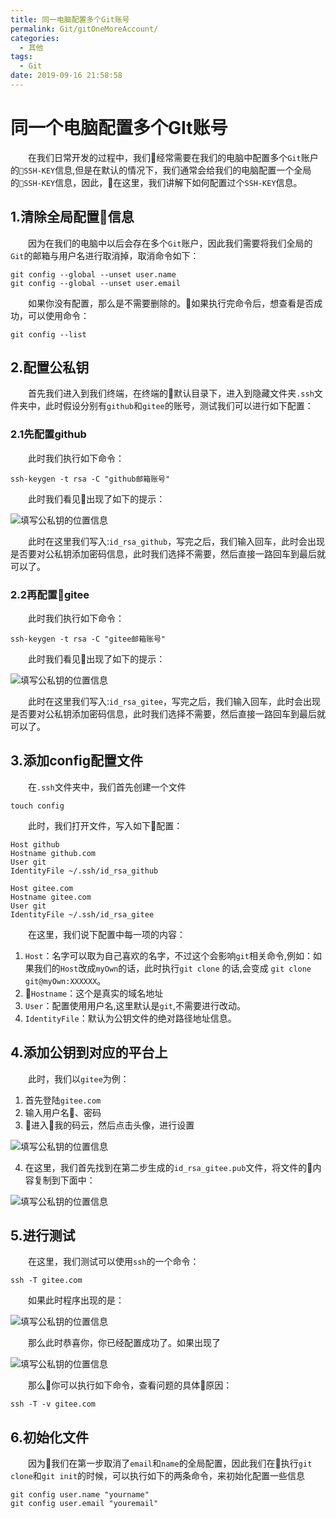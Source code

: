 ```yaml
---
title: 同一电脑配置多个Git账号
permalink: Git/gitOneMoreAccount/
categories:
  - 其他
tags:
  - Git
date: 2019-09-16 21:58:58
---
```

# 同一个电脑配置多个GIt账号

&emsp;&emsp;在我们日常开发的过程中，我们经常需要在我们的电脑中配置多个`Git`账户的`SSH-KEY`信息,但是在默认的情况下，我们通常会给我们的电脑配置一个全局的`SSH-KEY`信息，因此，在这里，我们讲解下如何配置过个`SSH-KEY`信息。

## 1.清除全局配置信息

&emsp;&emsp;因为在我们的电脑中以后会存在多个`Git`账户，因此我们需要将我们全局的`Git`的邮箱与用户名进行取消掉，取消命令如下：

```shell
git config --global --unset user.name
git config --global --unset user.email
```

&emsp;&emsp;如果你没有配置，那么是不需要删除的。如果执行完命令后，想查看是否成功，可以使用命令：

```shell
git config --list
```

## 2.配置公私钥

&emsp;&emsp;首先我们进入到我们终端，在终端的默认目录下，进入到隐藏文件夹`.ssh`文件夹中，此时假设分别有`github`和`gitee`的账号，测试我们可以进行如下配置：

### 2.1先配置github

&emsp;&emsp;此时我们执行如下命令：

```shell
ssh-keygen -t rsa -C "github邮箱账号"
```

&emsp;&emsp;此时我们看见出现了如下的提示：

![填写公私钥的位置信息](https://shengouqiang.cn/img/gitOneMoreAccount/saveTheGitHubKey.jpg)

&emsp;&emsp;此时在这里我们写入:`id_rsa_github`，写完之后，我们输入回车，此时会出现是否要对公私钥添加密码信息，此时我们选择不需要，然后直接一路回车到最后就可以了。

### 2.2再配置gitee

&emsp;&emsp;此时我们执行如下命令：
```shell
ssh-keygen -t rsa -C "gitee邮箱账号"
```
&emsp;&emsp;此时我们看见出现了如下的提示：

![填写公私钥的位置信息](https://shengouqiang.cn/img/gitOneMoreAccount/saveTheGiteeKey.jpg)

&emsp;&emsp;此时在这里我们写入:`id_rsa_gitee`，写完之后，我们输入回车，此时会出现是否要对公私钥添加密码信息，此时我们选择不需要，然后直接一路回车到最后就可以了。

## 3.添加config配置文件

&emsp;&emsp;在`.ssh`文件夹中，我们首先创建一个文件

```shell
touch config
```

&emsp;&emsp;此时，我们打开文件，写入如下配置：

```
Host github
Hostname github.com
User git
IdentityFile ~/.ssh/id_rsa_github

Host gitee.com
Hostname gitee.com
User git
IdentityFile ~/.ssh/id_rsa_gitee
```

&emsp;&emsp;在这里，我们说下配置中每一项的内容：

1. `Host`：名字可以取为自己喜欢的名字，不过这个会影响`git`相关命令,例如：如果我们的`Host`改成`myOwn`的话，此时执行`git clone` 的话,会变成 `git clone git@myOwn:XXXXXX`。
2. `Hostname`：这个是真实的域名地址
3. `User`：配置使用用户名,这里默认是`git`,不需要进行改动。
4. `IdentityFile`：默认为公钥文件的绝对路径地址信息。


## 4.添加公钥到对应的平台上

&emsp;&emsp;此时，我们以`gitee`为例：

1. 首先登陆`gitee.com`
2. 输入用户名、密码
3. 进入我的码云，然后点击头像，进行设置

![填写公私钥的位置信息](https://shengouqiang.cn/img/gitOneMoreAccount/findTheSettings.jpg)

4. 在这里，我们首先找到在第二步生成的`id_rsa_gitee.pub`文件，将文件的内容复制到下面中：

![填写公私钥的位置信息](https://shengouqiang.cn/img/gitOneMoreAccount/addTheSshKey.jpg)

## 5.进行测试
&emsp;&emsp;在这里，我们测试可以使用`ssh`的一个命令：

```shell
ssh -T gitee.com
```

&emsp;&emsp;如果此时程序出现的是：

![填写公私钥的位置信息](https://shengouqiang.cn/img/gitOneMoreAccount/showSuccessResult.jpg)

&emsp;&emsp;那么此时恭喜你，你已经配置成功了。如果出现了

![填写公私钥的位置信息](https://shengouqiang.cn/img/gitOneMoreAccount/showErrorResult.jpg)

&emsp;&emsp;那么你可以执行如下命令，查看问题的具体原因：

```
ssh -T -v gitee.com
```

## 6.初始化文件
&emsp;&emsp;因为我们在第一步取消了`email`和`name`的全局配置，因此我们在执行`git clone`和`git init`的时候，可以执行如下的两条命令，来初始化配置一些信息

```shell
git config user.name "yourname"
git config user.email "youremail"
```
